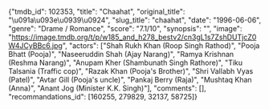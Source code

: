 {"tmdb_id": 102353, "title": "Chaahat", "original_title": "\u091a\u093e\u0939\u0924", "slug_title": "chaahat", "date": "1996-06-06", "genre": "Drame / Romance", "score": "7.1/10", "synopsis": "", "image": "https://image.tmdb.org/t/p/w185_and_h278_bestv2/cn3gL1s7ZshDUTjcZ0W4JCyBBc6.jpg", "actors": ["Shah Rukh Khan (Roop Singh Rathod)", "Pooja Bhatt (Pooja)", "Naseeruddin Shah (Ajay Narang)", "Ramya Krishnan (Reshma Narang)", "Anupam Kher (Shambunath Singh Rathore)", "Tiku Talsania (Traffic cop)", "Razak Khan (Pooja's Brother)", "Shri Vallabh Vyas (Patel)", "Avtar Gill (Pooja's uncle)", "Pankaj Berry (Raja)", "Mushtaq Khan (Anna)", "Anant Jog (Minister K.K. Singh)"], "comments": [], "recommandations_id": [160255, 279829, 32137, 58725]}